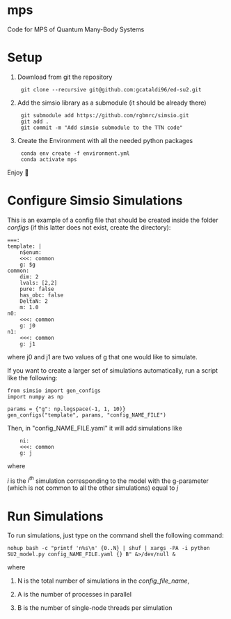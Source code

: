 # mps
Code for MPS of Quantum Many-Body Systems
# Setup
1) Download from git the repository

        git clone --recursive git@github.com:gcataldi96/ed-su2.git

2) Add the simsio library as a submodule (it should be already there)

        git submodule add https://github.com/rgbmrc/simsio.git
        git add .
        git commit -m "Add simsio submodule to the TTN code"

3) Create the Environment with all the needed python packages

        conda env create -f environment.yml
        conda activate mps

Enjoy 👏

# Configure Simsio Simulations
This is an example of a config file that should be created inside the folder *configs* (if this latter does not exist, create the directory):

    ===:
    template: |
        n$enum:
        <<<: common
        g: $g
    common:
        dim: 2
        lvals: [2,2]
        pure: false
        has_obc: false
        DeltaN: 2
        m: 1.0
    n0:
        <<<: common
        g: j0
    n1:
        <<<: common
        g: j1

where j0 and j1 are two values of g that one would like to simulate. 

If you want to create a larger set of simulations automatically, run a script like the following:

    from simsio import gen_configs
    import numpy as np

    params = {"g": np.logspace(-1, 1, 10)}
    gen_configs("template", params, "config_NAME_FILE")

Then, in "config_NAME_FILE.yaml" it will add simulations like

        ni:
        <<<: common
        g: j

where 

$i$ is the $i^{th}$ simulation corresponding to the model with the g-parameter (which is not common to all the other simulations) equal to $j$
# Run Simulations
To run simulations, just type on the command shell the following command:

    nohup bash -c "printf 'n%s\n' {0..N} | shuf | xargs -PA -i python SU2_model.py config_NAME_FILE.yaml {} B" &>/dev/null &

where 

1) N is the total number of simulations in the *config_file_name*,

2) A is the number of processes in parallel 

3) B is the number of single-node threads per simulation
